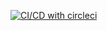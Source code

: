 <a href="https://github.com/albarfikri/Theather_albar/"><img alt="CI/CD with circleci" src="https://circleci.com/gh/albarfikri/Theather_albar.svg?style=shield"></a>
